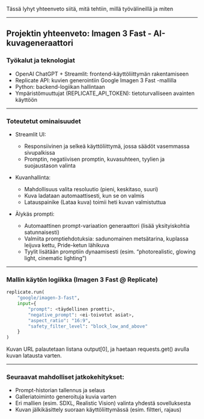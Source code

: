 Tässä lyhyt yhteenveto siitä, mitä tehtiin, millä työvälineillä ja miten

---

## Projektin yhteenveto: Imagen 3 Fast - AI-kuvageneraattori

### Työkalut ja teknologiat
- OpenAI ChatGPT + Streamlit: frontend-käyttöliittymän rakentamiseen
- Replicate API: kuvien generointiin Google Imagen 3 Fast -mallilla
- Python: backend-logiikan hallintaan
- Ympäristömuuttujat (REPLICATE_API_TOKEN): tietoturvalliseen avainten käyttöön

---

### Toteutetut ominaisuudet

- Streamlit UI:
  - Responsiivinen ja selkeä käyttöliittymä, jossa säädöt vasemmassa sivupalkissa
  - Promptin, negatiivisen promptin, kuvasuhteen, tyylien ja suojaustason valinta

- Kuvanhallinta:
  - Mahdollisuus valita resoluutio (pieni, keskitaso, suuri)
  - Kuva ladataan automaattisesti, kun se on valmis
  - Latauspainike (Lataa kuva) toimii heti kuvan valmistuttua

- Älykäs prompti:
  - Automaattinen prompt-variaation generaattori (lisää yksityiskohtia satunnaisesti)
  - Valmiita promptiehdotuksia: sadunomainen metsätarina, kuplassa leijuva kettu, Pride-ketun lähikuva
  - Tyylit lisätään promptiin dynaamisesti (esim. “photorealistic, glowing light, cinematic lighting”)

---

### Mallin käytön logiikka (Imagen 3 Fast @ Replicate)

```python
replicate.run(
    "google/imagen-3-fast",
    input={
        "prompt": <täydellinen promtti>,
        "negative_prompt": <ei-toivotut asiat>,
        "aspect_ratio": "16:9",
        "safety_filter_level": "block_low_and_above"
    }
)
```

Kuvan URL palautetaan listana output[0], ja haetaan requests.get() avulla kuvan latausta varten.

---

### Seuraavat mahdolliset jatkokehitykset:
- Prompt-historian tallennus ja selaus
- Galleriatoiminto generoituja kuvia varten
- Eri mallien (esim. SDXL, Realistic Vision) valinta yhdestä sovelluksesta
- Kuvan jälkikäsittely suoraan käyttöliittymässä (esim. filtteri, rajaus)
